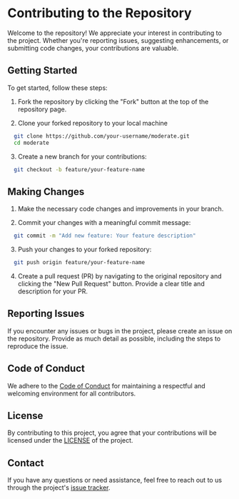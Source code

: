 # Contributing to the Repository

Welcome to the repository! We appreciate your interest in contributing to the project. Whether you're reporting issues, suggesting enhancements, or submitting code changes, your contributions are valuable.

## Getting Started

To get started, follow these steps:

1. Fork the repository by clicking the "Fork" button at the top of the repository page.

2. Clone your forked repository to your local machine

```bash
  git clone https://github.com/your-username/moderate.git
  cd moderate
```

3. Create a new branch for your contributions:

```bash
  git checkout -b feature/your-feature-name
```

## Making Changes

1. Make the necessary code changes and improvements in your branch.

2. Commit your changes with a meaningful commit message:

```bash
  git commit -m "Add new feature: Your feature description"
```

3. Push your changes to your forked repository:

```bash
  git push origin feature/your-feature-name
```

4. Create a pull request (PR) by navigating to the original repository and clicking the "New Pull Request" button. Provide a clear title and description for your PR.

## Reporting Issues

If you encounter any issues or bugs in the project, please create an issue on the repository. Provide as much detail as possible, including the steps to reproduce the issue.


## Code of Conduct

We adhere to the [Code of Conduct](https://github.com/0xyami/moderate/blob/main/.github/CODE_OF_CONDUCT.md) for maintaining a respectful and welcoming environment for all contributors.

## License

By contributing to this project, you agree that your contributions will be licensed under the [LICENSE](https://github.com/0xyami/moderate/blob/main/LICENSE) of the project.

## Contact

If you have any questions or need assistance, feel free to reach out to us through the project's [issue tracker](https://github.com/0xyami/moderate/issues).

